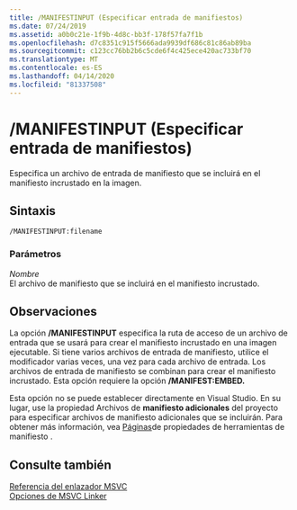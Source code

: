 ```yaml
---
title: /MANIFESTINPUT (Especificar entrada de manifiestos)
ms.date: 07/24/2019
ms.assetid: a0b0c21e-1f9b-4d8c-bb3f-178f57fa7f1b
ms.openlocfilehash: d7c8351c915f5666ada9939df686c81c86ab89ba
ms.sourcegitcommit: c123cc76bb2b6c5cde6f4c425ece420ac733bf70
ms.translationtype: MT
ms.contentlocale: es-ES
ms.lasthandoff: 04/14/2020
ms.locfileid: "81337508"
---
```

# <a name="manifestinput-specify-manifest-input"></a>/MANIFESTINPUT (Especificar entrada de manifiestos)

Especifica un archivo de entrada de manifiesto que se incluirá en el manifiesto incrustado en la imagen.

## <a name="syntax"></a>Sintaxis

```
/MANIFESTINPUT:filename
```

### <a name="parameters"></a>Parámetros

*Nombre*<br/>
El archivo de manifiesto que se incluirá en el manifiesto incrustado.

## <a name="remarks"></a>Observaciones

La opción **/MANIFESTINPUT** especifica la ruta de acceso de un archivo de entrada que se usará para crear el manifiesto incrustado en una imagen ejecutable. Si tiene varios archivos de entrada de manifiesto, utilice el modificador varias veces, una vez para cada archivo de entrada. Los archivos de entrada de manifiesto se combinan para crear el manifiesto incrustado. Esta opción requiere la opción **/MANIFEST:EMBED.**

Esta opción no se puede establecer directamente en Visual Studio. En su lugar, use la propiedad Archivos de **manifiesto adicionales** del proyecto para especificar archivos de manifiesto adicionales que se incluirán. Para obtener más información, vea [Páginas](manifest-tool-property-pages.md)de propiedades de herramientas de manifiesto .

## <a name="see-also"></a>Consulte también

[Referencia del enlazador MSVC](linking.md)<br/>
[Opciones de MSVC Linker](linker-options.md)
